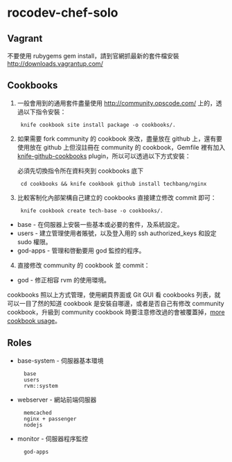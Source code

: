 # rocodev-chef-solo

## Vagrant

不要使用 rubygems gem install，請到官網抓最新的套件檔安裝 http://downloads.vagrantup.com/

## Cookbooks

1. 一般會用到的通用套件盡量使用 http://community.opscode.com/ 上的，透過以下指令安裝：

        knife cookbook site install package -o cookbooks/.

2. 如果需要 fork community 的 cookbook 來改，盡量放在 github 上，還有要使用放在 github 上但沒註冊在 community 的 cookbook，Gemfile 裡有加入 [knife-github-cookbooks](https://github.com/websterclay/knife-github-cookbooks) plugin，所以可以透過以下方式安裝：

    必須先切換指令所在資料夾到 cookbooks 底下

        cd cookbooks && knife cookbook github install techbang/nginx

3. 比較客制化內部架構自己建立的 cookbooks 直接建立修改 commit 即可：

        knife cookbook create tech-base -o cookbooks/.

* base     - 在伺服器上安裝一些基本或必要的套件，及系統設定。
* users    - 建立管理使用者賬號，以及登入用的 ssh authorized_keys 和設定 sudo 權限。
* god-apps - 管理和啓動要用 god 監控的程序。

4. 直接修改 community 的 cookbook 並 commit：

* god      - 修正相容 rvm 的使用環境。

cookbooks 照以上方式管理，使用網頁界面或 Git GUI 看 cookbooks 列表，就可以一目了然的知道 cookbook 是安裝自哪邊，或者是否自己有修改 community cookbook，升級到 community cookbook 時要注意修改過的會被覆蓋掉，[more cookbook usage](https://gitlab.techbang.com/systems/techbang-chef-solo/tree/readme/cookbooks/README.md)。

## Roles

* base-system - 伺服器基本環境

        base
        users
        rvm::system

* webserver   - 網站前端伺服器

        memcached
        nginx + passenger
        nodejs

* monitor     - 伺服器程序監控

        god-apps
